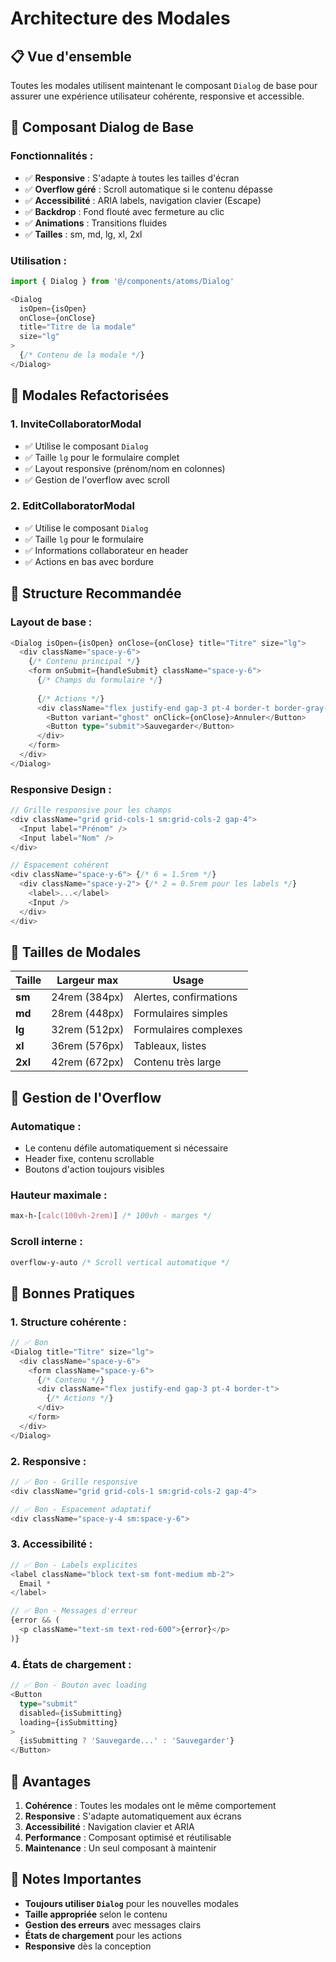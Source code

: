 # Architecture des Modales

## 📋 Vue d'ensemble

Toutes les modales utilisent maintenant le composant `Dialog` de base pour assurer une expérience utilisateur cohérente, responsive et accessible.

## 🎯 Composant Dialog de Base

### **Fonctionnalités :**
- ✅ **Responsive** : S'adapte à toutes les tailles d'écran
- ✅ **Overflow géré** : Scroll automatique si le contenu dépasse
- ✅ **Accessibilité** : ARIA labels, navigation clavier (Escape)
- ✅ **Backdrop** : Fond flouté avec fermeture au clic
- ✅ **Animations** : Transitions fluides
- ✅ **Tailles** : sm, md, lg, xl, 2xl

### **Utilisation :**
```typescript
import { Dialog } from '@/components/atoms/Dialog'

<Dialog
  isOpen={isOpen}
  onClose={onClose}
  title="Titre de la modale"
  size="lg"
>
  {/* Contenu de la modale */}
</Dialog>
```

## 🔧 Modales Refactorisées

### **1. InviteCollaboratorModal**
- ✅ Utilise le composant `Dialog`
- ✅ Taille `lg` pour le formulaire complet
- ✅ Layout responsive (prénom/nom en colonnes)
- ✅ Gestion de l'overflow avec scroll

### **2. EditCollaboratorModal**
- ✅ Utilise le composant `Dialog`
- ✅ Taille `lg` pour le formulaire
- ✅ Informations collaborateur en header
- ✅ Actions en bas avec bordure

## 🎨 Structure Recommandée

### **Layout de base :**
```typescript
<Dialog isOpen={isOpen} onClose={onClose} title="Titre" size="lg">
  <div className="space-y-6">
    {/* Contenu principal */}
    <form onSubmit={handleSubmit} className="space-y-6">
      {/* Champs du formulaire */}
      
      {/* Actions */}
      <div className="flex justify-end gap-3 pt-4 border-t border-gray-200 dark:border-gray-700">
        <Button variant="ghost" onClick={onClose}>Annuler</Button>
        <Button type="submit">Sauvegarder</Button>
      </div>
    </form>
  </div>
</Dialog>
```

### **Responsive Design :**
```typescript
// Grille responsive pour les champs
<div className="grid grid-cols-1 sm:grid-cols-2 gap-4">
  <Input label="Prénom" />
  <Input label="Nom" />
</div>

// Espacement cohérent
<div className="space-y-6"> {/* 6 = 1.5rem */}
  <div className="space-y-2"> {/* 2 = 0.5rem pour les labels */}
    <label>...</label>
    <Input />
  </div>
</div>
```

## 📱 Tailles de Modales

| Taille | Largeur max | Usage |
|--------|-------------|-------|
| **sm** | 24rem (384px) | Alertes, confirmations |
| **md** | 28rem (448px) | Formulaires simples |
| **lg** | 32rem (512px) | Formulaires complexes |
| **xl** | 36rem (576px) | Tableaux, listes |
| **2xl** | 42rem (672px) | Contenu très large |

## 🔄 Gestion de l'Overflow

### **Automatique :**
- Le contenu défile automatiquement si nécessaire
- Header fixe, contenu scrollable
- Boutons d'action toujours visibles

### **Hauteur maximale :**
```css
max-h-[calc(100vh-2rem)] /* 100vh - marges */
```

### **Scroll interne :**
```css
overflow-y-auto /* Scroll vertical automatique */
```

## 🎯 Bonnes Pratiques

### **1. Structure cohérente :**
```typescript
// ✅ Bon
<Dialog title="Titre" size="lg">
  <div className="space-y-6">
    <form className="space-y-6">
      {/* Contenu */}
      <div className="flex justify-end gap-3 pt-4 border-t">
        {/* Actions */}
      </div>
    </form>
  </div>
</Dialog>
```

### **2. Responsive :**
```typescript
// ✅ Bon - Grille responsive
<div className="grid grid-cols-1 sm:grid-cols-2 gap-4">

// ✅ Bon - Espacement adaptatif
<div className="space-y-4 sm:space-y-6">
```

### **3. Accessibilité :**
```typescript
// ✅ Bon - Labels explicites
<label className="block text-sm font-medium mb-2">
  Email *
</label>

// ✅ Bon - Messages d'erreur
{error && (
  <p className="text-sm text-red-600">{error}</p>
)}
```

### **4. États de chargement :**
```typescript
// ✅ Bon - Bouton avec loading
<Button 
  type="submit" 
  disabled={isSubmitting}
  loading={isSubmitting}
>
  {isSubmitting ? 'Sauvegarde...' : 'Sauvegarder'}
</Button>
```

## 🚀 Avantages

1. **Cohérence** : Toutes les modales ont le même comportement
2. **Responsive** : S'adapte automatiquement aux écrans
3. **Accessibilité** : Navigation clavier et ARIA
4. **Performance** : Composant optimisé et réutilisable
5. **Maintenance** : Un seul composant à maintenir

## 📝 Notes Importantes

- **Toujours utiliser `Dialog`** pour les nouvelles modales
- **Taille appropriée** selon le contenu
- **Gestion des erreurs** avec messages clairs
- **États de chargement** pour les actions
- **Responsive** dès la conception
